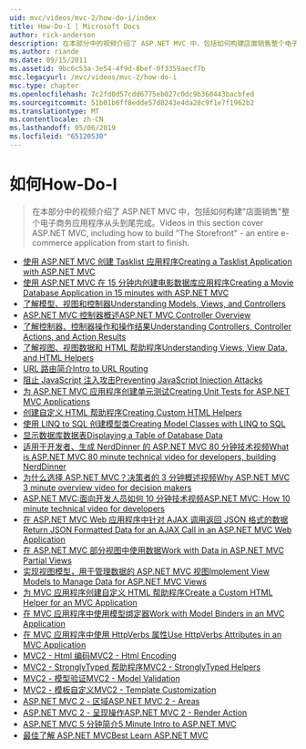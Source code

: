```yaml
---
uid: mvc/videos/mvc-2/how-do-i/index
title: How-Do-I | Microsoft Docs
author: rick-anderson
description: 在本部分中的视频介绍了 ASP.NET MVC 中，包括如何构建店面销售整个电子商务应用程序从头到尾完成。
ms.author: riande
ms.date: 09/15/2011
ms.assetid: 9bc6c53a-3e54-4f9d-8bef-0f3359aecf7b
msc.legacyurl: /mvc/videos/mvc-2/how-do-i
msc.type: chapter
ms.openlocfilehash: 7c2fd0d57cdd6775eb027c0dc9b360443bacbfed
ms.sourcegitcommit: 51b01b6ff8edde57d8243e4da28c9f1e7f1962b2
ms.translationtype: MT
ms.contentlocale: zh-CN
ms.lasthandoff: 05/06/2019
ms.locfileid: "65120530"
---
```

# <a name="how-do-i"></a><span data-ttu-id="07fbf-103">如何</span><span class="sxs-lookup"><span data-stu-id="07fbf-103">How-Do-I</span></span>

> <span data-ttu-id="07fbf-104">在本部分中的视频介绍了 ASP.NET MVC 中，包括如何构建"店面销售"整个电子商务应用程序从头到尾完成。</span><span class="sxs-lookup"><span data-stu-id="07fbf-104">Videos in this section cover ASP.NET MVC, including how to build "The Storefront" - an entire e-commerce application from start to finish.</span></span>

- [<span data-ttu-id="07fbf-105">使用 ASP.NET MVC 创建 Tasklist 应用程序</span><span class="sxs-lookup"><span data-stu-id="07fbf-105">Creating a Tasklist Application with ASP.NET MVC</span></span>](creating-a-tasklist-application-with-aspnet-mvc.md)
- [<span data-ttu-id="07fbf-106">使用 ASP.NET MVC 在 15 分钟内创建电影数据库应用程序</span><span class="sxs-lookup"><span data-stu-id="07fbf-106">Creating a Movie Database Application in 15 minutes with ASP.NET MVC</span></span>](creating-a-movie-database-application-in-15-minutes-with-aspnet-mvc.md)
- [<span data-ttu-id="07fbf-107">了解模型、视图和控制器</span><span class="sxs-lookup"><span data-stu-id="07fbf-107">Understanding Models, Views, and Controllers</span></span>](understanding-models-views-and-controllers.md)
- [<span data-ttu-id="07fbf-108">ASP.NET MVC 控制器概述</span><span class="sxs-lookup"><span data-stu-id="07fbf-108">ASP.NET MVC Controller Overview</span></span>](aspnet-mvc-controller-overview.md)
- [<span data-ttu-id="07fbf-109">了解控制器、控制器操作和操作结果</span><span class="sxs-lookup"><span data-stu-id="07fbf-109">Understanding Controllers, Controller Actions, and Action Results</span></span>](understanding-controllers-controller-actions-and-action-results.md)
- [<span data-ttu-id="07fbf-110">了解视图、视图数据和 HTML 帮助程序</span><span class="sxs-lookup"><span data-stu-id="07fbf-110">Understanding Views, View Data, and HTML Helpers</span></span>](understanding-views-view-data-and-html-helpers.md)
- [<span data-ttu-id="07fbf-111">URL 路由简介</span><span class="sxs-lookup"><span data-stu-id="07fbf-111">Intro to URL Routing</span></span>](an-introduction-to-url-routing.md)
- [<span data-ttu-id="07fbf-112">阻止 JavaScript 注入攻击</span><span class="sxs-lookup"><span data-stu-id="07fbf-112">Preventing JavaScript Injection Attacks</span></span>](preventing-javascript-injection-attacks.md)
- [<span data-ttu-id="07fbf-113">为 ASP.NET MVC 应用程序创建单元测试</span><span class="sxs-lookup"><span data-stu-id="07fbf-113">Creating Unit Tests for ASP.NET MVC Applications</span></span>](creating-unit-tests-for-aspnet-mvc-applications.md)
- [<span data-ttu-id="07fbf-114">创建自定义 HTML 帮助程序</span><span class="sxs-lookup"><span data-stu-id="07fbf-114">Creating Custom HTML Helpers</span></span>](creating-custom-html-helpers.md)
- [<span data-ttu-id="07fbf-115">使用 LINQ to SQL 创建模型类</span><span class="sxs-lookup"><span data-stu-id="07fbf-115">Creating Model Classes with LINQ to SQL</span></span>](creating-model-classes-with-linq-to-sql.md)
- [<span data-ttu-id="07fbf-116">显示数据库数据表</span><span class="sxs-lookup"><span data-stu-id="07fbf-116">Displaying a Table of Database Data</span></span>](displaying-a-table-of-database-data.md)
- [<span data-ttu-id="07fbf-117">适用于开发者、生成 NerdDinner 的 ASP.NET MVC 80 分钟技术视频</span><span class="sxs-lookup"><span data-stu-id="07fbf-117">What is ASP.NET MVC 80 minute technical video for developers, building NerdDinner</span></span>](what-is-aspnet-mvc-80-minute-technical-video-for-developers-building-nerddinner.md)
- [<span data-ttu-id="07fbf-118">为什么选择 ASP.NET MVC？决策者的 3 分钟概述视频</span><span class="sxs-lookup"><span data-stu-id="07fbf-118">Why ASP.NET MVC 3 minute overview video for decision makers</span></span>](why-aspnet-mvc-3-minute-overview-video-for-decision-makers.md)
- [<span data-ttu-id="07fbf-119">ASP.NET MVC:面向开发人员如何 10 分钟技术视频</span><span class="sxs-lookup"><span data-stu-id="07fbf-119">ASP.NET MVC: How 10 minute technical video for developers</span></span>](aspnet-mvc-how-10-minute-technical-video-for-developers.md)
- [<span data-ttu-id="07fbf-120">在 ASP.NET MVC Web 应用程序中针对 AJAX 调用返回 JSON 格式的数据</span><span class="sxs-lookup"><span data-stu-id="07fbf-120">Return JSON Formatted Data for an AJAX Call in an ASP.NET MVC Web Application</span></span>](how-do-i-return-json-formatted-data-for-an-ajax-call-in-an-aspnet-mvc-web-application.md)
- [<span data-ttu-id="07fbf-121">在 ASP.NET MVC 部分视图中使用数据</span><span class="sxs-lookup"><span data-stu-id="07fbf-121">Work with Data in ASP.NET MVC Partial Views</span></span>](how-do-i-work-with-data-in-aspnet-mvc-partial-views.md)
- [<span data-ttu-id="07fbf-122">实现视图模型，用于管理数据的 ASP.NET MVC 视图</span><span class="sxs-lookup"><span data-stu-id="07fbf-122">Implement View Models to Manage Data for ASP.NET MVC Views</span></span>](how-do-i-implement-view-models-to-manage-data-for-aspnet-mvc-views.md)
- [<span data-ttu-id="07fbf-123">为 MVC 应用程序创建自定义 HTML 帮助程序</span><span class="sxs-lookup"><span data-stu-id="07fbf-123">Create a Custom HTML Helper for an MVC Application</span></span>](how-do-i-create-a-custom-html-helper-for-an-mvc-application.md)
- [<span data-ttu-id="07fbf-124">在 MVC 应用程序中使用模型绑定器</span><span class="sxs-lookup"><span data-stu-id="07fbf-124">Work with Model Binders in an MVC Application</span></span>](how-do-i-work-with-model-binders-in-an-mvc-application.md)
- [<span data-ttu-id="07fbf-125">在 MVC 应用程序中使用 HttpVerbs 属性</span><span class="sxs-lookup"><span data-stu-id="07fbf-125">Use HttpVerbs Attributes in an MVC Application</span></span>](how-do-i-use-httpverbs-attributes-in-an-mvc-application.md)
- [<span data-ttu-id="07fbf-126">MVC2 - Html 编码</span><span class="sxs-lookup"><span data-stu-id="07fbf-126">MVC2 - Html Encoding</span></span>](mvc2-html-encoding.md)
- [<span data-ttu-id="07fbf-127">MVC2 - StronglyTyped 帮助程序</span><span class="sxs-lookup"><span data-stu-id="07fbf-127">MVC2 - StronglyTyped Helpers</span></span>](mvc2-stronglytyped-helpers.md)
- [<span data-ttu-id="07fbf-128">MVC2 - 模型验证</span><span class="sxs-lookup"><span data-stu-id="07fbf-128">MVC2 - Model Validation</span></span>](mvc2-model-validation.md)
- [<span data-ttu-id="07fbf-129">MVC2 - 模板自定义</span><span class="sxs-lookup"><span data-stu-id="07fbf-129">MVC2 - Template Customization</span></span>](mvc2-template-customization.md)
- [<span data-ttu-id="07fbf-130">ASP.NET MVC 2 - 区域</span><span class="sxs-lookup"><span data-stu-id="07fbf-130">ASP.NET MVC 2 - Areas</span></span>](aspnet-mvc-2-areas.md)
- [<span data-ttu-id="07fbf-131">ASP.NET MVC 2 - 呈现操作</span><span class="sxs-lookup"><span data-stu-id="07fbf-131">ASP.NET MVC 2 - Render Action</span></span>](aspnet-mvc-2-render-action.md)
- [<span data-ttu-id="07fbf-132">ASP.NET MVC 5 分钟简介</span><span class="sxs-lookup"><span data-stu-id="07fbf-132">5 Minute Intro to ASP.NET MVC</span></span>](5-minute-introduction-to-aspnet-mvc.md)
- [<span data-ttu-id="07fbf-133">最佳了解 ASP.NET MVC</span><span class="sxs-lookup"><span data-stu-id="07fbf-133">Best Learn ASP.NET MVC</span></span>](how-to-best-learn-asp-net-mvc.md)
